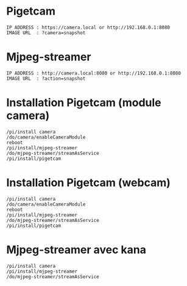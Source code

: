 # Pigetcam
```
IP ADDRESS : https://camera.local or http://192.168.0.1:8080
IMAGE URL  : ?camera=snapshot	 	
```

# Mjpeg-streamer
```
IP ADDRESS : http://camera.local:8080 or http://192.168.0.1:8080
IMAGE URL  : ?action=snapshot
```

# Installation Pigetcam  (module camera)
````
/pi/install camera
/do/camera/enableCameraModule
reboot
/pi/install/mjpeg-streamer
/do/mjpeg-streamer/streamAsService
/pi/install/pigetcam
````

# Installation Pigetcam  (webcam)
````
/pi/install camera
/do/camera/enableCameraModule
reboot
/pi/install/mjpeg-streamer
/do/mjpeg-streamer/streamAsService
/pi/install/pigetcam
````

# Mjpeg-streamer avec kana
````
/pi/install camera
/pi/install/mjpeg-streamer
/do/mjpeg-streamer/streamAsService
